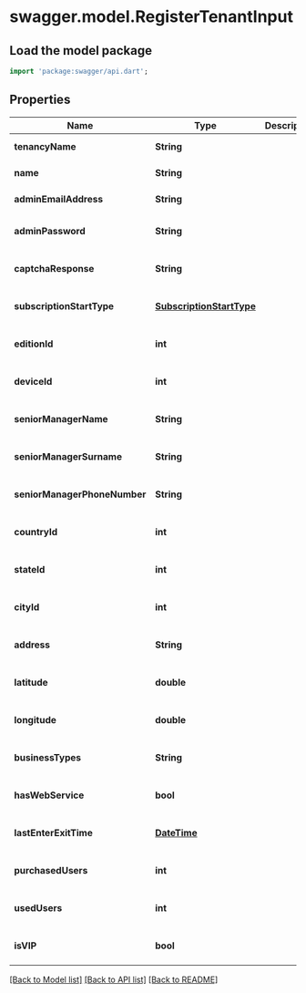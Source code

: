 # swagger.model.RegisterTenantInput

## Load the model package
```dart
import 'package:swagger/api.dart';
```

## Properties
Name | Type | Description | Notes
------------ | ------------- | ------------- | -------------
**tenancyName** | **String** |  | [default to null]
**name** | **String** |  | [default to null]
**adminEmailAddress** | **String** |  | [default to null]
**adminPassword** | **String** |  | [optional] [default to null]
**captchaResponse** | **String** |  | [optional] [default to null]
**subscriptionStartType** | [**SubscriptionStartType**](SubscriptionStartType.md) |  | [optional] [default to null]
**editionId** | **int** |  | [optional] [default to null]
**deviceId** | **int** |  | [optional] [default to null]
**seniorManagerName** | **String** |  | [optional] [default to null]
**seniorManagerSurname** | **String** |  | [optional] [default to null]
**seniorManagerPhoneNumber** | **String** |  | [optional] [default to null]
**countryId** | **int** |  | [optional] [default to null]
**stateId** | **int** |  | [optional] [default to null]
**cityId** | **int** |  | [optional] [default to null]
**address** | **String** |  | [optional] [default to null]
**latitude** | **double** |  | [optional] [default to null]
**longitude** | **double** |  | [optional] [default to null]
**businessTypes** | **String** |  | [optional] [default to null]
**hasWebService** | **bool** |  | [optional] [default to null]
**lastEnterExitTime** | [**DateTime**](DateTime.md) |  | [optional] [default to null]
**purchasedUsers** | **int** |  | [optional] [default to null]
**usedUsers** | **int** |  | [optional] [default to null]
**isVIP** | **bool** |  | [optional] [default to null]

[[Back to Model list]](../README.md#documentation-for-models) [[Back to API list]](../README.md#documentation-for-api-endpoints) [[Back to README]](../README.md)


